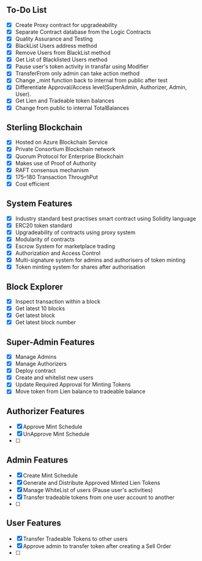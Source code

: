 ## To-Do List
- [x] Create Proxy contract for upgradeability
- [x] Separate Contract database from the Logic Contracts
- [x] Quality Assurance and Testing
- [x] BlackList Users address method
- [x] Remove Users from BlackList method
- [x] Get List of Blacklisted Users method
- [x] Pause user's token activity in transfar using Modifier
- [x] TransferFrom only admin can take action method
- [x] Change _mint function back to internal from public after test
- [x] Differentiate Approval/Access level(SuperAdmin, Authorizer, Admin, User).
- [x] Get Lien and Tradeable token balances
- [x] Change from public to internal TotalBalances

## Sterling Blockchain
- [x] Hosted on Azure Blockchain Service
- [x] Private Consortium Blockchain network
- [x] Quorum Protocol for Enterprise Blockchain
- [x] Makes use of Proof of Authority
- [x] RAFT consensus mechanism
- [x] 175–180 Transaction ThroughPut
- [x] Cost efficient

## System Features
- [x] Industry standard best practises smart contract using Solidity language
- [x] ERC20 token standard
- [x] Upgradeability of contracts using proxy system
- [x] Modularity of contracts
- [x] Escrow System for marketplace trading
- [x] Authorization and Access Control
- [x] Multi-signature system for admins and authorisers of token minting
- [x] Token minting system for shares after authorisation

## Block Explorer
- [x] Inspect transaction within a block
- [x] Get latest 10 blocks
- [x] Get latest block
- [x] Get latest block number

## Super-Admin Features
- [x] Manage Admins
- [x] Manage Authorizers
- [x] Deploy contract
- [x] Create and whitelist new users
- [x] Update Required Approval for Minting Tokens
- [x] Move token from Lien balance to tradeable balance

## Authorizer Features
- [x] Approve Mint Schedule
- [x] UnApprove Mint Schedule
- [ ] 

## Admin Features
- [x] Create Mint Schedule
- [x] Generate and Distribute Approved Minted Lien Tokens
- [x] Manage WhiteList of users (Pause user's activities)
- [x] Transfer tradeable tokens from one user account to another
- [ ] 

## User Features
- [x] Transfer Tradeable Tokens to other users
- [x] Approve admin to transfer token after creating a Sell Order
- [ ] 